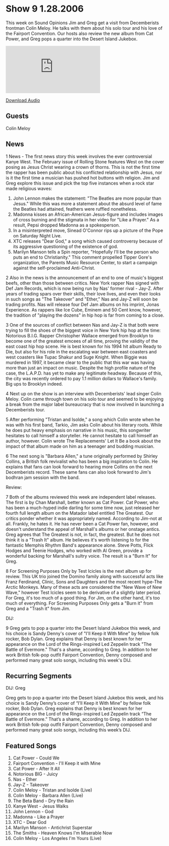 # Show 9 1.28.2006
This week on Sound Opinions Jim and Greg get a visit from Decemberists frontman Colin Meloy. He talks with them about his solo tour and his love of the Fairport Convention. Our hosts also review the new album from Cat Power, and Greg pops a quarter into the Desert Island Jukebox. 

![main image](http://www.soundopinions.org/main%20image/x.php)

[Download Audio](http://audio.soundopinions.org/streams/2006/01/show9.m3u)

## Guests
Colin Meloy

## News
1 News - The first news story this week involves the ever controversial Kanye West. The February issue of Rolling Stone features West on the cover posing as Jesus Christ wearing a crown of thorns. This is not the first time the rapper has been public about his conflicted relationship with Jesus, nor is it the first time a musician has pushed hot buttons with religion. Jim and Greg explore this issue and pick the top five instances when a rock star made religious waves:

1) John Lennon makes the statement: "The Beatles are more popular than Jesus." While this was more a statement about the absurd level of fame the Beatles had attained, feathers were ruffled nonetheless.
2) Madonna kisses an African-American Jesus-figure and includes images of cross burning and the stigmata in her video for "Like a Prayer." As a result, Pepsi dropped Madonna as a spokesperson. 
3) In a misinterpreted move, Sinead O'Connor rips up a picture of the Pope on Saturday Night Live.
4) XTC releases "Dear God," a song which caused controversy because of its aggressive questioning of the existence of god. 
5) Marilyn Manson tells a Spin reporter, "Hopefully I'll be the person who puts an end to Christianity." This comment propelled Tipper Gore's organization, the Parents Music Resource Center, to start a campaign against the self-proclaimed Anti-Christ.

2 Also in the news is the announcement of an end to one of music's biggest beefs, other than those between critics. New York rapper Nas signed with Def Jam Records, which is now being run by Nas' former rival - Jay-Z. After years of trading spars over their skills, their love lives, and even their looks in such songs as "The Takeover" and "Ether," Nas and Jay-Z will soon be trading profits. Nas will release four Def Jam albums on his imprint, Jonas Experience. As rappers like Ice Cube, Eminem and 50 Cent know, however, the tradition of "playing the dozens" in hip hop is far from coming to a close.

3 One of the sources of conflict between Nas and Jay-Z is that both were trying to fill the shoes of the biggest voice in New York hip hop at the time: Notorious B.I.G. Rapper Christopher Wallace emerged from Brooklyn to become one of the greatest emcees of all time, proving the validity of the east coast hip hop scene. He is best known for his 1994 hit album Ready to Die, but also for his role in the escalating war between east coasters and west coasters like Tupac Shakur and Suge Knight. When Biggie was murdered in 1997, it became clear to the public that this war was having more than just an impact on music. Despite the high profile nature of the case, the L.A.P.D. has yet to make any legitimate headway. Because of this, the city was recently ordered to pay 1.1 million dollars to Wallace's family. Big ups to Brooklyn indeed.

4 Next up on the show is an interview with Decemberists' lead singer Colin Meloy. Colin came through town on his solo tour and seemed to be enjoying a break from the major label bureaucracy that is now involved in launching a Decemberists tour. 

5 After performing "Tristan and Isolde," a song which Colin wrote when he was with his first band, Tarkio, Jim asks Colin about his literary roots. While he does put heavy emphasis on narrative in his music, this songwriter hesitates to call himself a storyteller. He cannot hesitate to call himself an author, however. Colin wrote The Replacements' Let It Be a book about the impact of that album made on him as a teenager and budding musician.

6 The next song is "Barbara Allen," a tune originally performed by Shirley Collins, a British folk revivalist who has been a big inspiration to Colin. He explains that fans can look forward to hearing more Collins on the next Decemberists record. These same fans can also look forward to Jim's bodhran jam session with the band.

Review:

7 Both of the albums reviewed this week are independent label releases. The first is by Chan Marshall, better known as Cat Power. Cat Power, who has been a much-hyped indie darling for some time now, just released her fourth full length album on the Matador label entitled The Greatest. Our critics ponder whether it was appropriately named. According to Jim-not at all. Frankly, he hates it. He has never been a Cat Power fan, however, and doesn't understand the appeal of Marshall's albums or her onstage antics. Greg agrees that The Greatest is not, in fact, the greatest. But he does not think it is a "Trash It" album. He believes it's worth listening to for the fantastic Memphis Rhythm Band's appearance alone. Steve Potts, Flick Hodges and Teenie Hodges, who worked with Al Green, provide a wonderful backing for Marshall's sultry voice. The result is a "Burn It" for Greg.

8 For Screening Purposes Only by Test Icicles is the next album up for review. This UK trio joined the Domino family along with successful acts like Franz Ferdinand, Clinic, Sons and Daughters and the most recent hype-The Arctic Monkeys. Many of these acts are considered the "New Wave of New Wave," however Test Icicles seem to be derivative of a slightly later period. For Greg, it's too much of a good thing. For Jim, on the other hand, it's too much of everything. For Screening Purposes Only gets a "Burn it" from Greg and a "Trash it" from Jim.

DIJ:

9 Greg gets to pop a quarter into the Desert Island Jukebox this week, and his choice is Sandy Denny's cover of "I'll Keep it With Mine" by fellow folk rocker, Bob Dylan. Greg explains that Denny is best known for her appearance on the Lord of the Rings-inspired Led Zeppelin track "The Battle of Evermore." That's a shame, according to Greg. In addition to her work British folk-pop outfit Fairport Convention, Denny composed and performed many great solo songs, including this week's DIJ.

## Recurring Segments
DIJ: Greg

Greg gets to pop a quarter into the Desert Island Jukebox this week, and his choice is Sandy Denny’s cover of “I’ll Keep it With Mine” by fellow folk rocker, Bob Dylan. Greg explains that Denny is best known for her appearance on the Lord of the Rings-inspired Led Zeppelin track “The Battle of Evermore.” That’s a shame, according to Greg. In addition to her work British folk-pop outfit Fairport Convention, Denny composed and performed many great solo songs, including this week’s DIJ.

## Featured Songs
1. Cat Power - Could We
2. Fairport Convention - I'll Keep it with Mine
3. Cat Power - After It All
4. Notorious BIG - Juicy
5. Nas - Ether
6. Jay-Z - Takeover
7. Colin Meloy - Tristan and Isolde (Live)
8. Colin Meloy - Barbara Allen (Live)
9. The Beta Band - Dry the Rain
10. Kanye West - Jesus Walks
11. John Lennon - God
12. Madonna - Like a Prayer
13. XTC - Dear God
14. Marilyn Manson - Antichrist Superstar
15. The Smiths - Heaven Knows I'm Miserable Now
16. Colin Meloy - Los Angeles I'm Yours (Live)
